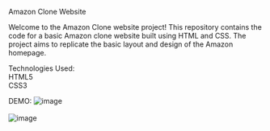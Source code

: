 Amazon Clone Website

Welcome to the Amazon Clone website project! This repository contains the code for a basic Amazon clone website 
built using HTML and CSS. The project aims to replicate the basic layout and design of the Amazon homepage.

Technologies Used:<br>
HTML5 <br>
CSS3

DEMO:
![image](https://github.com/Madhuri36/Amazon-clone/assets/146222028/59bdb03a-e02d-4923-a464-a8486ee20249)
<br>
<br>
![image](https://github.com/Madhuri36/Amazon-clone/assets/146222028/529c1d24-3364-4396-b872-f10e6508e4b6)

